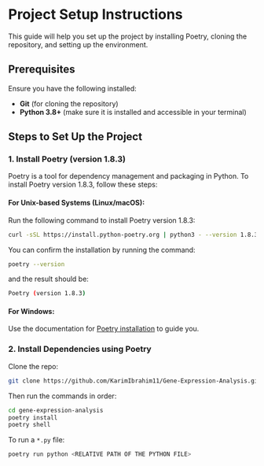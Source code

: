 # Project Setup Instructions

This guide will help you set up the project by installing Poetry, cloning the repository, and setting up the environment.

## Prerequisites

Ensure you have the following installed:

- **Git** (for cloning the repository)
- **Python 3.8+** (make sure it is installed and accessible in your terminal)

## Steps to Set Up the Project

### 1. Install Poetry (version 1.8.3)

Poetry is a tool for dependency management and packaging in Python. To install Poetry version 1.8.3, follow these steps:

#### For Unix-based Systems (Linux/macOS):

Run the following command to install Poetry version 1.8.3:

```bash
curl -sSL https://install.python-poetry.org | python3 - --version 1.8.3
```

You can confirm the installation by running the command:
```bash
poetry --version
```
and the result should be:
```bash
Poetry (version 1.8.3)
```

#### For Windows:

Use the documentation for [Poetry installation](https://python-poetry.org/docs/1.8/]) to guide you.


### 2. Install Dependencies using Poetry 

Clone the repo: 
```bash
git clone https://github.com/KarimIbrahim11/Gene-Expression-Analysis.git
```
Then run the commands in order: 
```bash 
cd gene-expression-analysis
poetry install
poetry shell
```
To run a `*.py` file: 
```bash
poetry run python <RELATIVE PATH OF THE PYTHON FILE>
```
